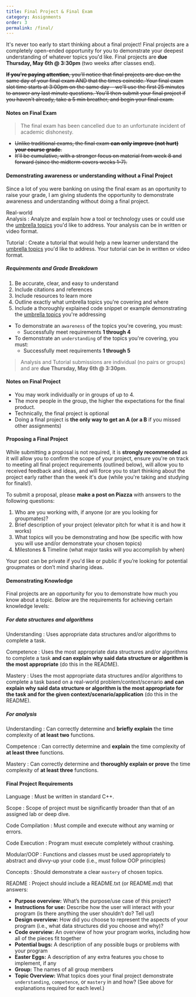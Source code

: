 ```yaml
---
title: Final Project & Final Exam
category: Assignments
order: 3
permalink: /final/
---
```

It's never too early to start thinking about a final project! Final projects are a completely open-ended opportunity for you to demonstrate your deepest understanding of whatever topics you'd like. Final projects are **due Thursday, May 6th @ 3:30pm** (two weeks after classes end). 

~~**If you're paying attention**, you'll notice that final projects are due on the same day of your final exam AND that the times coincide. Your final exam slot time starts at 3:00pm on the same day--  we'll use the first 25 minutes to answer any last minute questions. You'll then submit your final project if you haven't already, take a 5 min breather, and begin your final exam.~~

#### Notes on Final Exam 
> The final exam has been cancelled due to an unfortunate incident of academic dishonesty. 

- ~~Unlike traditional exams, the final exam **can only improve (not hurt) your course grade**.~~
- ~~It'll be cumulative, with a stronger focus on material from week 8 and forward (since the midterm covers weeks 1-7).~~

#### Demonstrating awareness or understanding without a Final Project
Since a lot of you were banking on using the final exam as an oportunity to raise your grade, I am giving students the opportunity to demonstrate awareness and understanding without doing a final project.

Real-world <br>Analysis
: Analyze and explain how a tool or technology uses or could use the [umbrella topics](/outcomes-skills) you'd like to address. Your analysis can be in written or video format.

Tutorial
: Create a tutorial that would help a new learner understand the [umbrella topics](/outcomes-skills) you'd like to address. Your tutorial can be in written or video format.

##### Requirements and Grade Breakdown
1. Be accurate, clear, and easy to understand
2. Include citations and references
3. Include resources to learn more
4. Outline exactly what umbrella topics you're covering and where
5. Include a thoroughly explained code snippet or example demonstrating the [umbrella topics](/outcomes-skills) you're addressing


- To demonstrate an `awareness` of the topics you're covering, you must:
    - Successfully meet requirements **1 through 4**
- To demonstrate an `understanding` of the topics you're covering, you must:
    - Successfully meet requirements **1 through 5**

> Analysis and Tutorial submissions are individual (no pairs or groups) and are **due Thursday, May 6th @ 3:30pm**.

#### Notes on Final Project 
- You may work individually or in groups of up to 4.
- The more people in the group, the higher the expectations for the final product. 
- Technically, the final project is optional
- Doing a final project is **the only way to get an A (or a B** if you missed other assignments)

#### Proposing a Final Project
While submitting a proposal is not required, it is **strongly recommended** as it will allow you to confirm the scope of your project, ensure you're on track to meeting all final project requirements (outlined below), will allow you to received feedback and ideas, and will force you to start thinking about the project early rather than the week it's due (while you're taking and studying for finals!).

To submit a proposal, please **make a post on Piazza** with answers to the following questions:
1. Who are you working with, if anyone (or are you looking for groupmates)?
2. Brief description of your project (elevator pitch for what it is and how it works)
3. What topics will you be demonstrating and how (be specific with how you will use and/or demonstrate your chosen topics)
4. Milestones & Timeline (what major tasks will you accomplish by when)

Your post can be private if you'd like or public if you’re looking for potential groupmates or don’t mind sharing ideas.

#### Demonstrating Knowledge
Final projects are an opportunity for you to demonstrate how much you know about a topic. Below are the requirements for achieving certain knowledge levels:

##### For data structures and algorithms

Understanding
: Uses appropriate data structures and/or algorithms to complete a task.  

Competence
: Uses the most appropriate data structures and/or algorithms to complete a task **and can explain why said data structure or algorithm is the most appropriate** (do this in the README). 

Mastery
: Uses the most appropriate data structures and/or algorithms to complete a task based on a real-world problem/context/scenario **and can explain why said data structure or algorithm is the most appropriate for the task and for the given context/scenario/application** (do this in the README). 

##### For analysis

Understanding
: Can correctly determine and **briefly explain** the time complexity of **at least two** functions.

Competence
: Can correctly determine and **explain** the time complexity of **at least three** functions.

Mastery
: Can correctly determine and **thoroughly explain or prove** the time complexity of **at least three** functions.

#### Final Project Requirements

Language
: Must be written in standard C++. 

Scope
: Scope of project must be significantly broader than that of an assigned lab or deep dive.

Code Compilation
: Must compile and execute without any warning or errors.

Code Execution
: Program must execute completely without crashing.

Modular/OOP
: Functions and classes must be used appropriately to abstract and divvy-up your code (i.e., must follow OOP principles)

Concepts
: Should demonstrate a clear ` mastery ` of chosen topics.

README
: Project should include a README.txt (or README.md) that answers:
- **Purpose overview:** What’s the purpose/use case of this project?
- **Instructions for use:** Describe how the user will interact with your program (is there anything the user shouldn’t do? Tell us!)
- **Design overview:** How did you choose to represent the aspects of your program (i.e., what data structures did you choose and why)?
- **Code overview:** An overview of how your program works, including how all of the pieces fit together
- **Potential bugs:** A description of any possible bugs or problems with your program
- **Easter Eggs:** A description of any extra features you chose to implement, if any
- **Group:** The names of all group members
- **Topic Overview:** What topics does your final project demonstrate `understanding`, `competence`, or `mastery` in and how? (See above for explanations required for each level.)